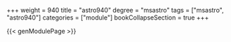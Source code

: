 +++
weight = 940
title = "astro940"
degree = "msastro"
tags = ["msastro", "astro940"]
categories = ["module"]
bookCollapseSection = true
+++

{{< genModulePage >}}
